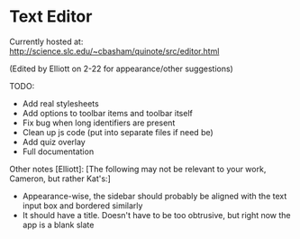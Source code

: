 # Text Editor

Currently hosted at:
http://science.slc.edu/~cbasham/quinote/src/editor.html

(Edited by Elliott on 2-22 for appearance/other suggestions)

TODO:
  - Add real stylesheets
  - Add options to toolbar items and toolbar itself
  - Fix bug when long identifiers are present
  - Clean up js code (put into separate files if need be)
  - Add quiz overlay
  - Full documentation

Other notes [Elliott]:
[The following may not be relevant to your work, Cameron, but rather Kat's:]
  - Appearance-wise, the sidebar should probably be aligned with the text input box and bordered similarly
  - It should have a title. Doesn't have to be too obtrusive, but right now the app is a blank slate
